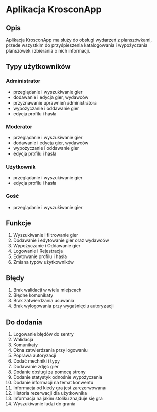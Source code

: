# Aplikacja KrosconApp

## Opis

Aplikacja KrosconApp ma służy do obsługi wydarzeń z planszówkami, przede wszystkim do przyśpieszenia katalogowania i wypożyczania planszówek i zbierania o nich informacji.

## Typy użytkowników

### Administrator

* przeglądanie i wyszukiwanie gier
* dodawanie i edycja gier, wydawców
* przyznawanie uprawnień administratora
* wypożyczanie i oddawanie gier
* edycja profilu i hasła

### Moderator

* przeglądanie i wyszukiwanie gier
* dodawanie i edycja gier, wydawców
* wypożyczanie i oddawanie gier
* edycja profilu i hasła

### Użytkownik

* przeglądanie i wyszukiwanie gier
* edycja profilu i hasła

### Gość

* przeglądanie i wyszukiwanie gier

## Funkcje

1. Wyszukiwanie i filtrowanie gier
2. Dodawanie i edytowanie gier oraz wydawców
3. Wypożyczanie i Oddawanie gier
4. Logowanie i Rejestracja
5. Edytowanie profilu i hasła
6. Zmiana typów użytkowników

## Błędy

1. Brak walidacji w wielu miejscach
2. Błędne komunikaty
3. Brak zatwierdzania usuwania
4. Brak wylogowania przy wygaśnięciu autoryzacji

## Do dodania

1. Logowanie błędów do sentry
2. Walidacja
3. Komunikaty
4. Okna zatwierdzania przy logowaniu
5. Poprawa autoryzacji
6. Dodać mechniki i typy
7. Dodawanie zdjęć gier
8. Dodanie obsługi za pomocą strony
9. Dodanie statystyk odnośnie wypożyczenia
10. Dodanie informacji na temat konwentu
11. Informacja od kiedy gra jest zarezerwowana
12. Historia rezerwacji dla użytkownika
13. Informacja na jakim stoliku znajduje się gra
14. Wyszukiwanie ludzi do grania
